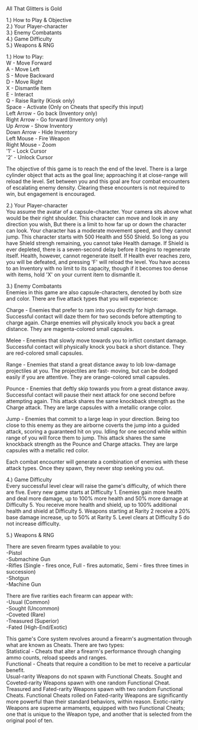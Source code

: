 All That Glitters is Gold

1.) How to Play & Objective  
2.) Your Player-character  
3.) Enemy Combatants  
4.) Game Difficulty  
5.) Weapons & RNG  

1.) How to Play:  
W - Move Forward  
A - Move Left  
S - Move Backward  
D - Move Right  
X - Dismantle Item  
E - Interact  
Q - Raise Rarity (Kiosk only)  
Space - Activate (Only on Cheats that specify this input)  
Left Arrow - Go back (Inventory only)  
Right Arrow - Go forward (Inventory only)  
Up Arrow - Show Inventory  
Down Arrow - Hide Inventory  
Left Mouse - Fire Weapon  
Right Mouse - Zoom  
'1' - Lock Cursor  
'2' - Unlock Cursor  

The objective of this game is to reach the end of the level. There is a large cylinder object that acts
as the goal line; approaching it at close-range will reload the level. Set between you and this goal are four
combat encounters of escalating enemy density. Clearing these encounters is not required to win, but engagement
is encouraged. 

2.) Your Player-character  
You assume the avatar of a capsule-character. Your camera sits above what would be their right shoulder. 
This character can move and look in any direction you wish, But there is a limit to how far up or down the 
character can look. Your character has a moderate movement speed, and they cannot jump. This character 
starts with 500 Health and 550 Shield. So long as you have Shield strengh remaining, you cannot take Health 
damage. If Shield is ever depleted, there is a seven-second delay before it begins to regenerate itself. 
Health, however, cannot regenerate itself. If Health ever reaches zero, you will be defeated, and pressing 
'F' will reload the level. You have access to an Inventory with no limit to its capacity, though if it becomes
too dense with items, hold 'X' on your current item to dismantle it.  

3.) Enemy Combatants  
Enemies in this game are also capsule-characters, denoted by both size and color. There are five attack types that
you will experience: 

Charge - Enemies that prefer to ram into you directly for high damage. Successful contact will daze them for two
seconds before attempting to charge again. Charge enemies will physically knock you back a great distance. They are
magenta-colored small capsules.
  
Melee - Enemies that slowly move towards you to inflict constant damage. Successful contact will physically
knock you back a short distance. They are red-colored small capsules.

Range - Enemies that stand a great distance away to lob low-damage projectiles at you. The projectiles are fast-
moving, but can be dodged easily if you are attentive. They are orange-colored small capsules.

Pounce - Enemies that deftly skip towards you from a great distance away. Successful contact will pause their next
attack for one second before attempting again. This attack shares the same knockback strength as the Charge attack.
They are large capsules with a metallic orange color.

Jump - Enemies that commit to a large leap in your direction. Being too close to this enemy as they are airborne
coverts the jump into a guided attack, scoring a guaranteed hit on you. Idling for one second while within range of
you will force them to jump. This attack shares the same knockback strength as the Pounce and Charge attacks.
They are large capsules with a metallic red color.

Each combat encounter will generate a combination of enemies with these attack types. Once they spawn, they never
stop seeking you out.

4.) Game Difficulty  
Every successful level clear will raise the game's difficulty, of which there are five. Every new game starts
at Difficulty 1. Enemies gain more health and deal more damage, up to 100% more health and 50% more damage
at Difficulty 5. You receive more health and shield, up to 100% additional health and shield at Difficulty 5. 
Weapons starting at Rarity 2 receive a 20% base damage increase, up to 50% at Rarity 5. Level clears at 
Difficulty 5 do not increase difficulty.

5.) Weapons & RNG  

There are seven firearm types available to you:  
-Pistol  
-Submachine Gun  
-Rifles (Single - fires once, Full - fires automatic, Semi - fires three times in succession)  
-Shotgun  
-Machine Gun  

There are five rarities each firearm can appear with:  
-Usual (Common)  
-Sought (Uncommon)  
-Coveted (Rare)  
-Treasured (Superior)  
-Fated (High-End/Exotic)  

This game's Core system revolves around a firearm's augmentation through what are known as Cheats. There are two
types:  
Statistical - Cheats that alter a firearm's performance through changing ammo counts, reload speeds and ranges.  
Functional - Cheats that require a condition to be met to receive a particular benefit.  
Usual-rarity Weapons do not spawn with Functional Cheats. Sought and Coveted-rarity Weapons spawn with one 
random Functional Cheat. Treasured and Fated-rarity Weapons spawn with two random Functional Cheats. Functional 
Cheats rolled on Fated-rarity Weapons are significantly more powerful than their standard behaviors, within reason.
Exotic-rairty Weapons are supreme armaments, equipped with two Functional Cheats; one that is unique to the Weapon type, and
another that is selected from the original pool of ten. 
